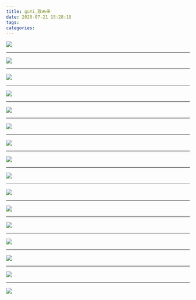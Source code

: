 ```yaml
---
title: guYi_致未来
date: 2020-07-21 15:28:18
tags:
categories:
---
```




![](./forFuture_001.jpg)

<!--more-->

***

![](./forFuture_002.jpg)

***

![](./forFuture_003.jpg)

***

![](./forFuture_004.jpg)

***

![](./forFuture_005.jpg)

***

![](./forFuture_006.jpg)

***

![](./forFuture_007.jpg)

***

![](./forFuture_008.jpg)

***

![](./forFuture_009.jpg)

***

![](./forFuture_010.jpg)

***

![](./forFuture_011.jpg)

***

![](./forFuture_012.jpg)

***

![](./forFuture_013.jpg)

***

![](./forFuture_014.jpg)

***

![](./forFuture_015.jpg)

***

![](./forFuture_016.jpg)
